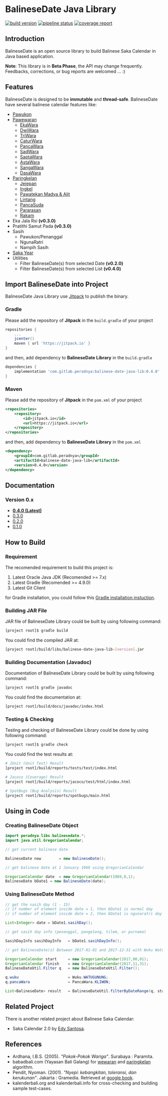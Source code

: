 # BalineseDate Java Library

[![build version](https://jitpack.io/v/com.gitlab.peradnya/balinese-date-java-lib.svg)](https://jitpack.io/#com.gitlab.peradnya/balinese-date-java-lib)
[![pipeline status](https://gitlab.com/peradnya/balinese-date-java-lib/badges/master/pipeline.svg)](https://gitlab.com/peradnya/balinese-date-java-lib/commits/master)
[![coverage report](https://gitlab.com/peradnya/balinese-date-java-lib/badges/master/coverage.svg)](https://gitlab.com/peradnya/balinese-date-java-lib/commits/master)

## Introduction

BalineseDate is an open source library to build Balinese Saka Calendar in Java based application.

**Note**: This library is in **Beta Phase**, the API may change frequently. Feedbacks, corrections, or bug reports are welcomed ... :)

## Features

BalineseDate is designed to be __immutable__ and __thread-safe__. BalineseDate have several balinese calendar features like:

* [Pawukon](http://www.babadbali.com/pewarigaan/kalender-pawukon.htm)
* [Pawewaran](http://www.babadbali.com/pewarigaan/pawewaran.htm)
    * [EkaWara](http://www.babadbali.com/pewarigaan/ekawara.htm)
    * [DwiWara](http://www.babadbali.com/pewarigaan/dwiwara.htm)
    * [TriWara](http://www.babadbali.com/pewarigaan/triwara.htm)
    * [CaturWara](http://www.babadbali.com/pewarigaan/caturwara.htm)
    * [PancaWara](http://www.babadbali.com/pewarigaan/pancawara.htm)
    * [SadWara](http://www.babadbali.com/pewarigaan/sadwara.htm)
    * [SaptaWara](http://www.babadbali.com/pewarigaan/saptawara.htm)
    * [AstaWara](http://www.babadbali.com/pewarigaan/astawara.htm)
    * [SangaWara](http://www.babadbali.com/pewarigaan/sangawara.htm)
    * [DasaWara](http://www.babadbali.com/pewarigaan/dasawara.htm)
* [Paringkelan](http://www.babadbali.com/pewarigaan/paringkelan.htm)
    * [Jejepan](http://www.babadbali.com/pewarigaan/jejepan.htm)
    * [Ingkel](http://www.babadbali.com/pewarigaan/ingkel.htm)
    * [Pawatekan Madya & Alit](http://www.babadbali.com/pewarigaan/watek.htm)
    * [Lintang](http://www.babadbali.com/pewarigaan/lintang.htm)
    * [PancaSuda](http://www.babadbali.com/pewarigaan/pancasuda.htm)
    * [Pararasan](http://www.babadbali.com/pewarigaan/paarasan.htm)
    * [Rakam](http://www.babadbali.com/pewarigaan/rakam.htm)
* Eka Jala Rsi __(v0.3.0)__
* Pratithi Samut Pada __(v0.3.0)__
* Sasih
    * Pawukon/Penanggal
    * NgunaRatri
    * Nampih Sasih
* [Saka Year](http://www.babadbali.com/pewarigaan/kalender-saka.htm)
* Utilities
    * Filter BalineseDate(s) from selected Date __(v0.2.0)__
    * Filter BalineseDate(s) from selected List __(v0.4.0)__

## Import BalineseDate into Project

BalineseDate Java Library use [Jitpack](https://jitpack.io/#com.gitlab.peradnya/balinese-date-java-lib) to publish the binary.

### Gradle

Please add the repository of __Jitpack__ in the ```build.gradle``` of your project

```groovy
repositories {
    ...
    jcenter()
    maven { url 'https://jitpack.io' }
}
```

and then, add dependency to __BalineseDate Library__ in the ```build.gradle```

```groovy
dependencies {
    implementation 'com.gitlab.peradnya:balinese-date-java-lib:0.4.0'
}
```

### Maven

Please add the repository of __Jitpack__ in the ```pom.xml``` of your project

```xml
<repositories>
    <repository>
        <id>jitpack.io</id>
        <url>https://jitpack.io</url>
    </repository>
</repositories>
```

and then, add dependency to __BalineseDate Library__ in the ```pom.xml```

```xml
<dependency>
    <groupId>com.gitlab.peradnya</groupId>
    <artifactId>balinese-date-java-lib</artifactId>
    <version>0.4.0</version>
</dependency>
```

## Documentation

### Version 0.x

* [__0.4.0 (Latest)__](https://jitpack.io/com/gitlab/peradnya/balinese-date-java-lib/0.4.0/javadoc/)
* [0.3.0](https://jitpack.io/com/gitlab/peradnya/balinese-date-java-lib/0.3.0/javadoc/)
* [0.2.0](https://jitpack.io/com/gitlab/peradnya/balinese-date-java-lib/0.2.0/javadoc/)
* [0.1.0](https://jitpack.io/com/gitlab/peradnya/balinese-date-java-lib/0.1.0/javadoc/)

## How to Build

### Requirement

The recomended requirement to build this project is:

1. Latest Oracle Java JDK (Recomended >= 7.x)
2. Latest Gradle (Recomended >= 4.9.0)
3. Latest Git Client

for Gradle installation, you could follow this [Gradle installation instuction](https://gradle.org/install/).

### Building JAR File

JAR file of BalineseDate Library could be built by using following command:

```sh
[project root]$ gradle build
```

You could find the compiled JAR at:

```sh
[project root]/build/libs/balinese-date-java-lib-[version].jar
```

### Building Documentation (Javadoc)

Documentation of BalineseDate Library could be built by using following command:

```sh
[project root]$ gradle javadoc
```

You could find the documentation at:

```sh
[project root]/build/docs/javadoc/index.html
```

### Testing & Checking

Testing and checking of BalineseDate Library could be done by using following command:

```sh
[project root]$ gradle check
```

You could find the test results at:

```sh
# JUnit (Unit Test) Result
[project root]/build/reports/tests/test/index.html

# Jacoco (Coverage) Result
[project root]/build/reports/jacoco/test/html/index.html

# SpotBugs (Bug Analysis) Result
[project root]/build/reports/spotbugs/main.html
```

## Using in Code

### Creating BalineseDate Object

```java
import peradnya.libs.balinesedate.*;
import java.util.GregorianCalendar;

// get current balinese date

BalineseDate now        = new BalineseDate();

// get balinese date at 1 January 1969 using GregorianCalendar

GregorianCalendar date  = new GregorianCalendar(1969,0,1);
BalineseDate bDate1 = new BalineseDate(date);
```

### Using BalineseDate Method

```java
// get the sasih day (1 - 15)
// if number of element inside date = 1, then bDate1 is normal day
// if number of element inside date = 2, then bDate1 is ngunaratri day

List<Integer> date = bDate1.sasihDay();

// get sasih day info (penanggal, pangelong, tilem, or purnama)

SasihDayInfo sasihDayInfo   = bDate1.sasihDayInfo();

// get BalineseDate(s) Between 2017-01-01 and 2017-12-31 with Wuku Watugunung and Pancawara Kliwon

GregorianCalendar start     = new GregorianCalendar(2017,00,01);
GregorianCalendar finish    = new GregorianCalendar(2017,11,31);
BalineseDateUtil.Filter q   = new BalineseDateUtil.Filter();

q.wuku                      = Wuku.WATUGUNUNG;
q.pancaWara                 = PancaWara.KLIWON;

List<BalineseDate> result   = BalineseDateUtil.filterByDateRange(q, start, finish);
```

## Related Project

There is another related project about Balinese Saka Calendar:

* Saka Calendar 2.0 by [Edy Santosa](https://github.com/edysantosa/sakacalendar).

## References

* Ardhana, I.B.S. (2005). *"Pokok-Pokok Wariga"*. Surabaya : Paramita.
* babadbali.com (Yayasan Bali Galang) for [wewaran](http://www.babadbali.com/pewarigaan/perhitungan.htm) and [paringkelan](http://www.babadbali.com/pewarigaan/paringkelan.htm) algorithm.
* Pendit, Nyoman. (2001). *"Nyepi: kebangkitan, toleransi, dan kerukunan"*. Jakarta : Gramedia. Retrieved at [google book](https://books.google.co.id/books?id=4ND9KPn2o8AC).
* kalenderbali.org and kalenderbali.info for cross-checking and building sample test-cases.